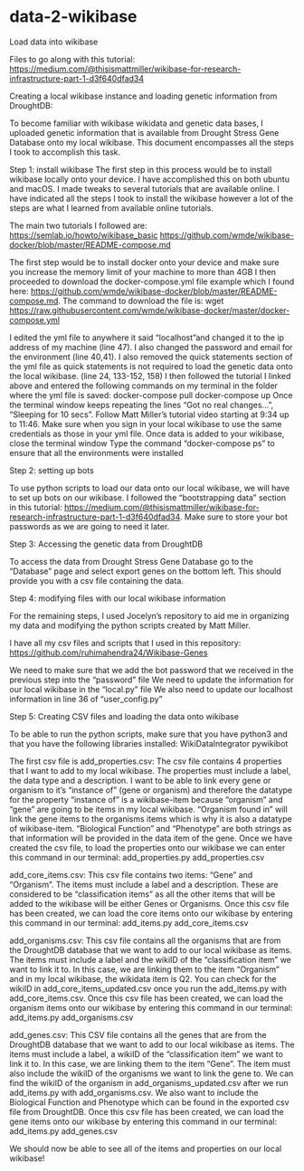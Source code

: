 # data-2-wikibase
Load data into wikibase

Files to go along with this tutorial: https://medium.com/@thisismattmiller/wikibase-for-research-infrastructure-part-1-d3f640dfad34

Creating a local wikibase instance and loading genetic information from DroughtDB:

To become familiar with wikibase wikidata and genetic data bases, I uploaded genetic information that is available from Drought Stress Gene Database onto my local wikibase. This document encompasses all the steps I took to accomplish this task. 

Step 1: install wikibase
The first step in this process would be to install wikibase locally onto your device. I have accomplished this on both ubuntu and macOS. I made tweaks to several tutorials that are available online. I have indicated all the steps I took to install the wikibase however a lot of the steps are what I learned from available online tutorials. 

The main two tutorials I followed are: 
https://semlab.io/howto/wikibase_basic
https://github.com/wmde/wikibase-docker/blob/master/README-compose.md

The first step would be to install docker onto your device and make sure you increase the memory limit of your machine to more than 4GB
I then proceeded to download the docker-compose.yml file example which I found here: https://github.com/wmde/wikibase-docker/blob/master/README-compose.md. The command to download the file is: wget https://raw.githubusercontent.com/wmde/wikibase-docker/master/docker-compose.yml

I edited the yml file to anywhere it said “localhost”and changed it to the ip address of my machine (line 47). I also changed the password and email for the environment (line 40,41). 
I also removed the quick statements section of the yml file as quick statements is not required to load the genetic data onto the local wikibase. (line 24, 133-152, 158)
I then followed the tutorial I linked above and entered the following commands on my terminal in the folder where the yml file is saved: 
docker-compose pull
docker-compose up
 Once the terminal window keeps repeating the lines “Got no real changes…”, “Sleeping for 10 secs”. Follow Matt Miller’s tutorial video starting at 9:34 up to 11:46. Make sure when you sign in your local wikibase to use the same credentials as those in your yml file. 
Once data is added to your wikibase, close the terminal window 
Type the command “docker-compose ps” to ensure that all the environments were installed 

Step 2: setting up bots

To use python scripts to load our data onto our local wikibase, we will have to set up bots on our wikibase. I followed the “bootstrapping data” section in this tutorial: https://medium.com/@thisismattmiller/wikibase-for-research-infrastructure-part-1-d3f640dfad34. 
Make sure to store your bot passwords as we are going to need it later. 

Step 3: Accessing the genetic data from DroughtDB 

To access the data from  Drought Stress Gene Database go to the “Database” page and select export genes on the bottom left. This should provide you with a csv file containing the data. 

Step 4: modifying files with our local wikibase information

For the remaining steps, I used Jocelyn’s repository to aid me in organizing my data and modifying the python scripts created by Matt Miller. 

I have all my csv files and scripts that I used in this repository: https://github.com/ruhimahendra24/Wikibase-Genes

We need to make sure that we add the bot password that we received in the previous step into the “password” file
We need to update the information for our local wikibase in the “local.py” file 
We also need to update our localhost information in line 36 of “user_config.py”


Step 5: Creating CSV files and loading the data onto wikibase

To be able to run the python scripts, make sure that you have python3 and that you have the following libraries installed: 
WikiDataIntegrator
pywikibot

The first csv file is add_properties.csv: 
The csv file contains 4 properties that I want to add to my local wikibase. The properties must include a label, the data type and a description. 
I want to be able to link every gene or organism to it’s “instance of” (gene or organism) and therefore the datatype for the property “instance of” is a wikibase-item because “organism” and “gene” are going to be items in my local wikibase. 
“Organism found in” will link the gene items to the organisms items which is why it is also a datatype of wikibase-item. 
“Biological Function” and “Phenotype” are both strings as that information will be provided in the data item of the gene.
Once we have created the csv file, to load the properties onto our wikibase we can enter this command in our terminal: add_properties.py add_properties.csv

add_core_items.csv:
This csv file contains two items: “Gene” and “Organism”. The items must include a label and a description. These are considered to be “classification items” as all the other items that will be added to the wikibase will be either Genes or Organisms. 
Once this csv file has been created, we can load the core items onto our wikibase by entering this command in our terminal: add_items.py add_core_items.csv

add_organisms.csv: 
This csv file contains all the organisms that are from the DroughtDB database that we want to add to our local wikibase as items. The items must include a label and the wikiID of the “classification item” we want to link it to. In this case, we are linking them to the item “Organism” and in my local wikibase, the wikidata item is Q2. You can check for the wikiID in add_core_items_updated.csv once you run the add_items.py with add_core_items.csv. 
Once this csv file has been created, we can load the organism items onto our wikibase by entering this command in our terminal: add_items.py add_organisms.csv


add_genes.csv: 
This CSV file contains all the genes that are from the DroughtDB database that we want to add to our local wikibase as items. The items must include a label, a wikiID of the “classification item” we want to link it to. In this case, we are linking them to the item “Gene”. The item must also include the wikiID of the organisms we want to link the gene to. We can find the wikiID of the organism in add_organisms_updated.csv after we run add_items.py with add_organisms.csv. We also want to include the Biological Function and Phenotype which can be found in the exported csv file from DroughtDB. 
Once this csv file has been created, we can load the gene items onto our wikibase by entering this command in our terminal: add_items.py add_genes.csv

We should now be able to see all of the items and properties on our local wikibase! 
